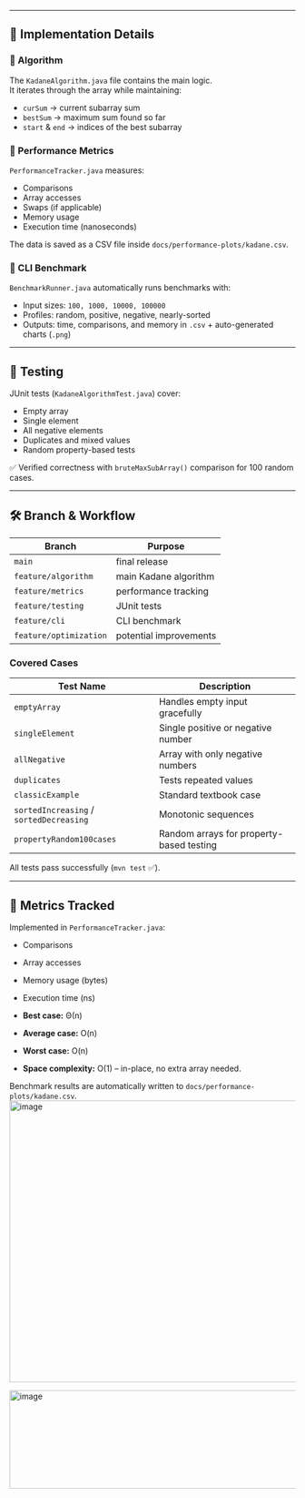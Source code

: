 
---

## 🧩 Implementation Details

### 🔹 Algorithm
The `KadaneAlgorithm.java` file contains the main logic.  
It iterates through the array while maintaining:
- `curSum` → current subarray sum  
- `bestSum` → maximum sum found so far  
- `start` & `end` → indices of the best subarray  

### 🔹 Performance Metrics
`PerformanceTracker.java` measures:
- Comparisons  
- Array accesses  
- Swaps (if applicable)  
- Memory usage  
- Execution time (nanoseconds)

The data is saved as a CSV file inside `docs/performance-plots/kadane.csv`.

### 🔹 CLI Benchmark
`BenchmarkRunner.java` automatically runs benchmarks with:
- Input sizes: `100, 1000, 10000, 100000`
- Profiles: random, positive, negative, nearly-sorted
- Outputs: time, comparisons, and memory in `.csv` + auto-generated charts (`.png`)

---

## 🧪 Testing
JUnit tests (`KadaneAlgorithmTest.java`) cover:
- Empty array  
- Single element  
- All negative elements  
- Duplicates and mixed values  
- Random property-based tests  

✅ Verified correctness with `bruteMaxSubArray()` comparison for 100 random cases.


---

## 🛠️ Branch & Workflow
| Branch | Purpose |
|--------|----------|
| `main` | final release |
| `feature/algorithm` | main Kadane algorithm |
| `feature/metrics` | performance tracking |
| `feature/testing` | JUnit tests |
| `feature/cli` | CLI benchmark |
| `feature/optimization` | potential improvements |


### Covered Cases
| Test Name | Description |
|------------|-------------|
| `emptyArray` | Handles empty input gracefully |
| `singleElement` | Single positive or negative number |
| `allNegative` | Array with only negative numbers |
| `duplicates` | Tests repeated values |
| `classicExample` | Standard textbook case |
| `sortedIncreasing` / `sortedDecreasing` | Monotonic sequences |
| `propertyRandom100cases` | Random arrays for property-based testing |

All tests pass successfully (`mvn test` ✅).

---

## 🧠 Metrics Tracked
Implemented in `PerformanceTracker.java`:
- Comparisons
- Array accesses
- Memory usage (bytes)
- Execution time (ns)

- **Best case:** Θ(n)  
- **Average case:** O(n)  
- **Worst case:** O(n)  
- **Space complexity:** O(1) – in-place, no extra array needed.  


Benchmark results are automatically written to `docs/performance-plots/kadane.csv`.
<img width="812" height="495" alt="image" src="https://github.com/user-attachments/assets/feade41b-4bcd-4225-a570-8bfafccb5c0d" />


<img width="596" height="173" alt="image" src="https://github.com/user-attachments/assets/03d72407-1583-4aec-874b-e71ba30c7c96" />


